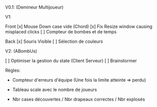 V0.1: (Demineur Multijoueur)

V1:

Front
[x] Mouse Down case vide (Chord)
[x] Fix Resize window causing misplaced clicks
[ ] Compteur de bombes et de temps

Back
[x] Souris Visible
[ ] Sélection de couleurs

V2: (ABombUs)

[ ] Optimiser la gestion du state (Client Serveur)
[ ] Brainstormer

Règles:

-   Compteur d'erreurs d'équipe (Une fois la limite atteinte => perdu)
-   Tableau scale avec le nombre de joueurs

-   Nbr cases découvertes / Nbr drapeaux correctes / Nbr explosés
